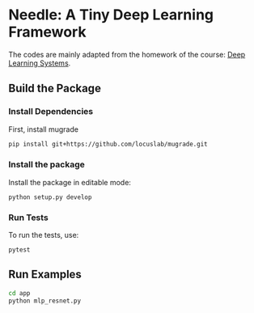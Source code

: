 # Needle: A Tiny Deep Learning Framework

The codes are mainly adapted from the homework of the course: [Deep Learning Systems](https://dlsyscourse.org/).

## Build the Package
### Install Dependencies
First, install mugrade
```sh
pip install git+https://github.com/locuslab/mugrade.git
```
### Install the package
Install the package in editable mode:
```
python setup.py develop
```
### Run Tests
To run the tests, use:
```
pytest
```

## Run Examples
```sh
cd app
python mlp_resnet.py
```